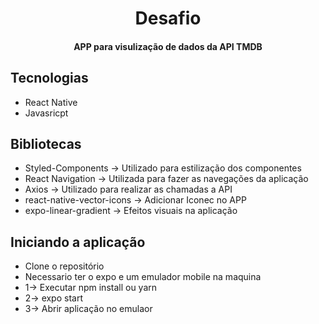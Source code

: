 <h1 align="center">
  Desafio
</h1>


<h4 align="center">APP para visulização de dados da API TMDB</h4>

## Tecnologias
<ul>
  <li>React Native</li>
  <li>Javasricpt</li>
</ul>

## Bibliotecas 
<ul>
  <li>Styled-Components -> Utilizado para estilização dos componentes </li>
  <li>React Navigation -> Utilizada para fazer as navegações da aplicação </li>
  <li>Axios -> Utilizado para realizar as chamadas a API </li>
  <li>react-native-vector-icons -> Adicionar Iconec no APP </li>
  <li>expo-linear-gradient -> Efeitos visuais na aplicação</li>
</ul>


## Iniciando a aplicação
<ul>
  <li> Clone o repositório </li>
  <li> Necessario ter o expo e um emulador mobile na maquina</li>
  <li> 1-> Executar npm install ou yarn </li>
  <li> 2-> expo start </li>
  <li> 3-> Abrir aplicação no emulaor </li>
</ul>


